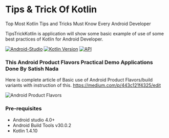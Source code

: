 
# Tips & Trick Of Kotlin #
Top Most Kotlin Tips and Tricks Must Know Every Android Developer

TipsTrickKotlin is application will show some basic example of use of some best practices of Kotlin for Android Developer.


[![Android-Studio](https://img.shields.io/badge/Android%20Studio-4.0+-orange.svg?style=flat)](https://developer.android.com/studio/)
[![Kotlin Version](https://img.shields.io/badge/Kotlin-v1.4.10-blue.svg)](https://kotlinlang.org)
[![API](https://img.shields.io/badge/API-16%2B-brightgreen.svg?style=flat)](https://android-arsenal.com/api?level=19)

### This Android Product Flavors Practical Demo Applications Done By Satish Nada
Here is complete article of Basic use of Android Product Flavors/build variants with instruction of this.
https://medium.com/p/443c121f4325/edit

<img src="https://miro.medium.com/v2/resize:fit:4800/format:webp/1*W2tv4u0Uym9zDq_tuFzj4w.png" alt="Android Product Flavors"/>


### Pre-requisites ###

* Android studio 4.0+
* Android Build Tools v30.0.2
* Kotlin 1.4.10
